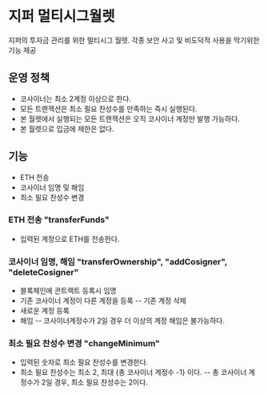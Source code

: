 # 지퍼 멀티시그월렛
지퍼의 투자금 관리를 위한 멀티시그 월렛.
각종 보안 사고 및 비도덕적 사용을 막기위한 기능 제공

## 운영 정책
- 코사이너는 최소 2계정 이상으로 한다.
- 모든 트랜잭션은 최소 필요 찬성수를 만족하는 즉시 실행된다.
- 본 월렛에서 실행되는 모든 트랜잭션은 오직 코사이너 계정만 발행 가능하다.
- 본 월렛으로 입금에 제한은 없다.

## 기능 
- ETH 전송
- 코사이너 임명 및 해임
- 최소 필요 찬성수 변경

### ETH 전송 "transferFunds"
- 입력된 계정으로 ETH를 전송한다.

### 코사이너 임명, 해임 "transferOwnership", "addCosigner", "deleteCosigner"
- 블록체인에 콘트랙트 등록시 임명
- 기존 코사이너 계정이 다른 계정을 등록
-- 기존 계정 삭제
- 새로운 계정 등록
- 해임
-- 코사이너계정수가 2일 경우 더 이상의 계정 해임은 불가능하다.

### 최소 필요 찬성수 변경 "changeMinimum"
- 입력된 숫자로 최소 필요 찬성수를 변경한다.
- 최소 필요 찬성수는 최소 2, 최대 {총 코사이너 계정수 -1} 이다.
-- 총 코사이너 계정수가 2일 경우, 최소 필요 찬성수는 2이다.

